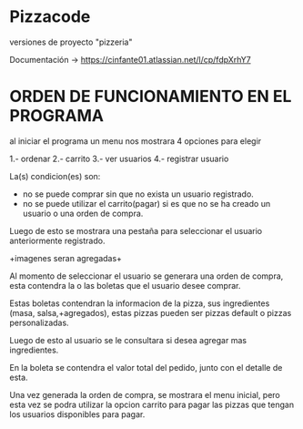 # Pizzacode
versiones de proyecto "pizzeria"

Documentación -> https://cinfante01.atlassian.net/l/cp/fdpXrhY7

# ORDEN DE FUNCIONAMIENTO EN EL PROGRAMA

al iniciar el programa un menu nos mostrara 4 opciones para elegir 

1.- ordenar
2.- carrito
3.- ver usuarios
4.- registrar usuario


La(s) condicion(es) son:
  - no se puede comprar sin que no exista un usuario registrado.
  - no se puede utilizar el carrito(pagar) si es que no se ha creado un usuario o una orden de compra.
  
Luego de esto se mostrara una pestaña para seleccionar el usuario anteriormente registrado.

+imagenes seran agregadas+

Al momento de seleccionar el usuario se generara una orden de compra, esta contendra la o las boletas 
que el usuario desee comprar.

Estas boletas contendran la informacion de la pizza, sus ingredientes (masa, salsa,+agregados), estas pizzas pueden 
ser pizzas default o pizzas personalizadas.

Luego de esto al usuario se le consultara si desea agregar mas ingredientes.

En la boleta se contendra el valor total del pedido, junto con el detalle de esta.

Una vez generada la orden de compra, se mostrara el menu inicial, pero esta vez se podra utilizar la opcion carrito para 
pagar las pizzas que tengan los usuarios disponibles para pagar.

